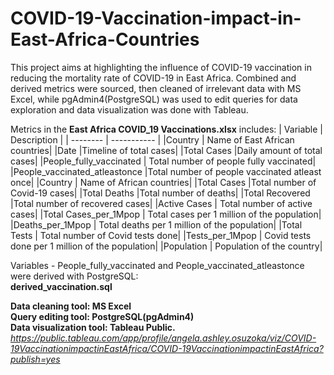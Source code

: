 # COVID-19-Vaccination-impact-in-East-Africa-Countries
This project aims at highlighting the influence of COVID-19 vaccination in reducing the mortality rate of COVID-19 in East Africa.
Combined and derived metrics were sourced, then cleaned of irrelevant data with MS Excel, while pgAdmin4(PostgreSQL) was used to edit queries for data exploration and data visualization was done with Tableau.

Metrics in the **East Africa COVID_19 Vaccinations.xlsx** includes:
| Variable | Description |
| -------- | ----------- |
|Country  | Name of East African countries|
|Date	|Timeline of total cases|
|Total Cases	|Daily amount of total cases|
|People_fully_vaccinated |	Total number of people fully vaccinated|
|People_vaccinated_atleastonce	|Total number of people vaccinated atleast once|
|Country |	Name of African countries|
|Total Cases	|Total number of Covid-19 cases|
|Total Deaths 	|Total number of deaths|
|Total Recovered	|Total number of recovered cases|
|Active Cases |	Total number of active cases|
|Total Cases_per_1Mpop	| Total cases per 1 million of the population|
|Deaths_per_1Mpop	| Total deaths per 1 million of the population|
|Total Tests	| Total number of Covid tests done|
|Tests_per_1Mpop	| Covid tests done per 1 million of the population|
|Population	| Population of the country|


Variables - People_fully_vaccinated and People_vaccinated_atleastonce were derived with PostgreSQL:  
**derived_vaccination.sql**

**Data cleaning tool: MS Excel  
Query editing tool: PostgreSQL(pgAdmin4)  
Data visualization tool: Tableau Public.** *https://public.tableau.com/app/profile/angela.ashley.osuzoka/viz/COVID-19VaccinationimpactinEastAfrica/COVID-19VaccinationimpactinEastAfrica?publish=yes* 
